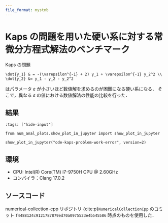 ```yaml
---
file_format: mystnb
---
```


# Kaps の問題を用いた硬い系に対する常微分方程式解法のベンチマーク

Kaps の問題

```{math}
\dot{y_1} & = -(\varepsilon^{-1} + 2) y_1 + \varepsilon^{-1} y_2^2 \\
\dot{y_2} &= y_1 - y_2 - y_2^2
```

はパラメータ $\varepsilon$ が小さいほど数値解を求めるのが困難になる硬い系になる．
そこで，異なる $\varepsilon$ の値における数値解法の性能の比較を行った．

## 結果

```{code-cell}
:tags: ["hide-input"]

from num_anal_plots.show_plot_in_jupyter import show_plot_in_jupyter

show_plot_in_jupyter("ode-kaps-problem-work-error", version=2)
```

## 環境

- CPU: Intel(R) Core(TM) i7-9750H CPU @ 2.60GHz
- コンパイラ：Clang 17.0.2

## ソースコード

numerical-collection-cpp リポジトリ {cite:p}`NumericalCollectionCpp`
のコミット `f4488124c9121787879ed70a0975523e4b545586` 時点のものを使用した．
